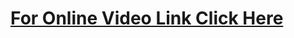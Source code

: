 # [For Online Video Link Click Here](https://docs.google.com/document/d/1SGc1pO3JzwQ8dlINjtrJF4PnL18Ac0W39eXwyzFaFpA/edit?usp=sharing)
